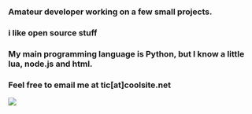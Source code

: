 ### Amateur developer working on a few small projects. 
### i like open source stuff 
### My main programming language is Python, but I know a little lua, node.js and html. 
### Feel free to email me at tic[at]coolsite.net
![](https://komarev.com/ghpvc/?username=syskeyed&color=blue)
